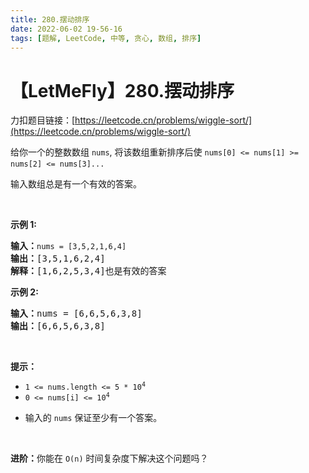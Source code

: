 ```yaml
---
title: 280.摆动排序
date: 2022-06-02 19-56-16
tags: [题解, LeetCode, 中等, 贪心, 数组, 排序]
---
```


# 【LetMeFly】280.摆动排序

力扣题目链接：[https://leetcode.cn/problems/wiggle-sort/](https://leetcode.cn/problems/wiggle-sort/)

<p>给你一个的整数数组&nbsp;<code>nums</code>, 将该数组重新排序后使&nbsp;<code>nums[0] &lt;= nums[1] &gt;= nums[2] &lt;= nums[3]...</code>&nbsp;</p>

<p>输入数组总是有一个有效的答案。</p>

<p>&nbsp;</p>

<p><strong>示例 1:</strong></p>

<pre>
<strong>输入：</strong><code>nums = [3,5,2,1,6,4]</code>
<strong>输出：</strong>[3,5,1,6,2,4]
<strong>解释：</strong>[1,6,2,5,3,4]也是有效的答案</pre>

<p><strong>示例 2:</strong></p>

<pre>
<b>输入：</b>nums = [6,6,5,6,3,8]
<b>输出：</b>[6,6,5,6,3,8]
</pre>

<p>&nbsp;</p>

<p><strong>提示：</strong></p>

<p><meta charset="UTF-8" /></p>

<ul>
	<li><code>1 &lt;= nums.length &lt;= 5 * 10<sup>4</sup></code></li>
	<li><code>0 &lt;= nums[i] &lt;= 10<sup>4</sup></code></li>
	<li>
	<p>输入的&nbsp;<code>nums</code> 保证至少有一个答案。</p>
	</li>
</ul>

<p>&nbsp;</p>

<p><b>进阶：</b>你能在&nbsp;<code>O(n)</code>&nbsp;时间复杂度下解决这个问题吗？</p>


    